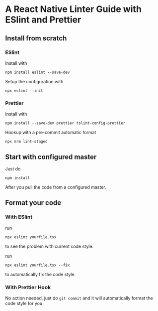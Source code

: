 # A React Native Linter Guide with ESlint and Prettier

## Install from scratch

### ESlint

Install with 

`npm install eslint --save-dev`

Setup the configuration with 

`npx eslint --init`

### Prettier

Install with

`npm install --save-dev prettier tslint-config-prettier`

Hookup with a pre-commit automatic format

`npx mrm lint-staged`

## Start with configured master

Just do

`npm install`

After you pull the code from a configured master.

## Format your code

### With ESlint

run

`npx eslint yourfile.tsx`

to see the problem with current code style.

run 

`npx eslint yourfile.tsx --fix`

to automatically fix the code style.

### With Prettier Hook 

No action needed, just do `git commit` and it will automatically format the code style for you.







